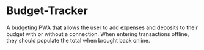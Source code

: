 # Budget-Tracker
A budgeting PWA that allows the user to add expenses and deposits to their budget with or without a connection. When entering transactions offline, they should populate the total when brought back online.
